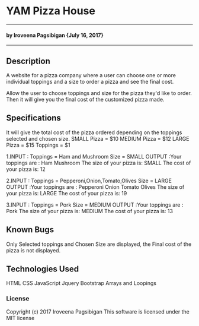 # YAM Pizza House
-----
#### by Iroveena Pagsibigan {July 16, 2017}
----
## Description

 A website for a pizza company where a user can choose one or more individual toppings and a size to order a pizza and see the final cost.

 Allow the user to choose toppings and size for the pizza they'd like to order. Then it will give you the final cost of the customized pizza made.

## Specifications
It will give the total cost of the pizza ordered depending on the toppings selected and chosen size.
SMALL Pizza = $10
MEDIUM Pizza = $12
LARGE Pizza = $15
Toppings = $1

1.INPUT : Toppings = Ham and Mushroom
          Size = SMALL
  OUTPUT :Your toppings are :
          Ham
          Mushroom
          The size of your pizza is:
          SMALL
          The cost of your pizza is:
          12

2.INPUT : Toppings = Pepperoni,Onion,Tomato,Olives
          Size = LARGE
  OUTPUT :Your toppings are :
          Pepperoni
          Onion
          Tomato
          Olives
          The size of your pizza is:
          LARGE
          The cost of your pizza is:
          19

3.INPUT : Toppings = Pork
          Size = MEDIUM
  OUTPUT :Your toppings are :
          Pork
          The size of your pizza is:
          MEDIUM
          The cost of your pizza is:
          13


## Known Bugs

Only Selected toppings and Chosen Size are displayed, the Final cost of the pizza is not displayed.

## Technologies Used

HTML
CSS
JavaScript
Jquery
Bootstrap
Arrays and Loopings

### License

Copyright (c) 2017 Iroveena Pagsibigan
This software is licensed under the MIT license

